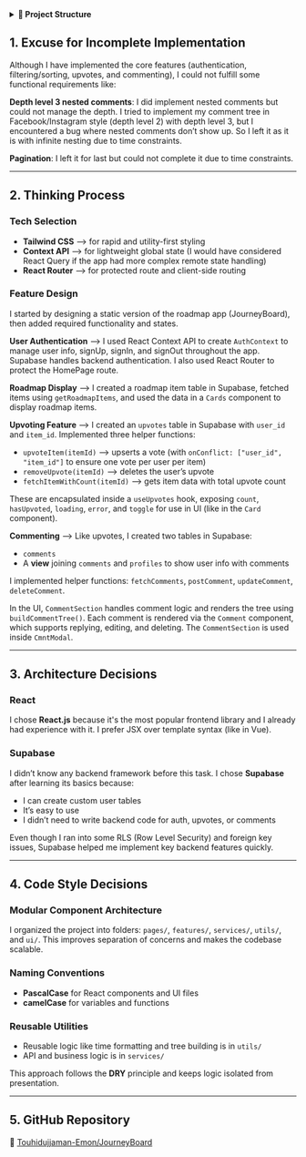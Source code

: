<details> <summary><strong>📁 Project Structure</strong></summary>

```
JourneyBoard/
├── .eslintrc.json
├── .gitignore
├── eslint.config.js
├── index.html
├── package-lock.json
├── package.json
├── vite.config.js
├── README.md
├── public/
│   └── vite.svg
├── src/
│   ├── App.jsx
│   ├── index.css
│   ├── main.jsx
│   ├── router.jsx
│   ├── assets/
│   │   └── react.svg
│   ├── features/
│   │   ├── userAuth/
│   │   │   └── AuthContext.jsx
│   │   └── userEngagement/
│   │       ├── Comment.jsx
│   │       ├── commentUtils.js
│   │       ├── FilteringSorting.jsx
│   │       ├── FlatComment.jsx
│   │       └── getTotalCount.js
│   ├── pages/
│   │   ├── authPage/
│   │   │   ├── SignIn.jsx
│   │   │   ├── SignUp.jsx
│   │   │   └── UserAuth.jsx
│   │   ├── cmntPage/
│   │   │   └── CmntModal.jsx
│   │   └── homePage/
│   │       └── HomePage.jsx
│   ├── services/
│   │   ├── commentHelper.js
│   │   ├── getRoadmapItems.jsx
│   │   ├── supabase.js
│   │   ├── upVote.jsx
│   │   └── upVoteHelper.js
│   ├── ui/
│   │   ├── Button.jsx
│   │   ├── Cards.jsx
│   │   ├── CommentSection.jsx
│   │   ├── DynamicGrid.jsx
│   │   ├── IconBtn.jsx
│   │   ├── Input.jsx
│   │   ├── NavBar.jsx
│   │   ├── ProtectedRoute.jsx
│   │   └── SelectOpt.jsx
│   └── utils/
│       ├── buildCommentTree.js
│       ├── dateFormater.js
│       ├── getTotalCommentCount.js
│       └── timeFormatter.js
```

</details>

## 1. Excuse for Incomplete Implementation

Although I have implemented the core features (authentication, filtering/sorting, upvotes, and commenting), I could not fulfill some functional requirements like:

**Depth level 3 nested comments**: I did implement nested comments but could not manage the depth. I tried to implement my comment tree in Facebook/Instagram style (depth level 2) with depth level 3, but I encountered a bug where nested comments don’t show up. So I left it as it is with infinite nesting due to time constraints.

**Pagination**: I left it for last but could not complete it due to time constraints.

---

## 2. Thinking Process

### Tech Selection

- **Tailwind CSS** ⟶ for rapid and utility-first styling
- **Context API** ⟶ for lightweight global state (I would have considered React Query if the app had more complex remote state handling)
- **React Router** ⟶ for protected route and client-side routing

### Feature Design

I started by designing a static version of the roadmap app (JourneyBoard), then added required functionality and states.

**User Authentication** ⟶ I used React Context API to create `AuthContext` to manage user info, signUp, signIn, and signOut throughout the app. Supabase handles backend authentication. I also used React Router to protect the HomePage route.

**Roadmap Display** ⟶ I created a roadmap item table in Supabase, fetched items using `getRoadmapItems`, and used the data in a `Cards` component to display roadmap items.

**Upvoting Feature** ⟶ I created an `upvotes` table in Supabase with `user_id` and `item_id`. Implemented three helper functions:

- `upvoteItem(itemId)` ⟶ upserts a vote (with `onConflict: ["user_id", "item_id"]` to ensure one vote per user per item)
- `removeUpvote(itemId)` ⟶ deletes the user’s upvote
- `fetchItemWithCount(itemId)` ⟶ gets item data with total upvote count

These are encapsulated inside a `useUpvotes` hook, exposing `count`, `hasUpvoted`, `loading`, `error`, and `toggle` for use in UI (like in the `Card` component).

**Commenting** ⟶ Like upvotes, I created two tables in Supabase:

- `comments`
- A **view** joining `comments` and `profiles` to show user info with comments

I implemented helper functions: `fetchComments`, `postComment`, `updateComment`, `deleteComment`.

In the UI, `CommentSection` handles comment logic and renders the tree using `buildCommentTree()`. Each comment is rendered via the `Comment` component, which supports replying, editing, and deleting. The `CommentSection` is used inside `CmntModal`.

---

## 3. Architecture Decisions

### React

I chose **React.js** because it's the most popular frontend library and I already had experience with it. I prefer JSX over template syntax (like in Vue).

### Supabase

I didn’t know any backend framework before this task. I chose **Supabase** after learning its basics because:

- I can create custom user tables
- It’s easy to use
- I didn’t need to write backend code for auth, upvotes, or comments

Even though I ran into some RLS (Row Level Security) and foreign key issues, Supabase helped me implement key backend features quickly.

---

## 4. Code Style Decisions

### Modular Component Architecture

I organized the project into folders: `pages/`, `features/`, `services/`, `utils/`, and `ui/`. This improves separation of concerns and makes the codebase scalable.

### Naming Conventions

- **PascalCase** for React components and UI files
- **camelCase** for variables and functions

### Reusable Utilities

- Reusable logic like time formatting and tree building is in `utils/`
- API and business logic is in `services/`

This approach follows the **DRY** principle and keeps logic isolated from presentation.

---

## 5. GitHub Repository

🔗 [Touhidujjaman-Emon/JourneyBoard](https://github.com/Touhidujjaman-Emon/JourneyBoard.git)
